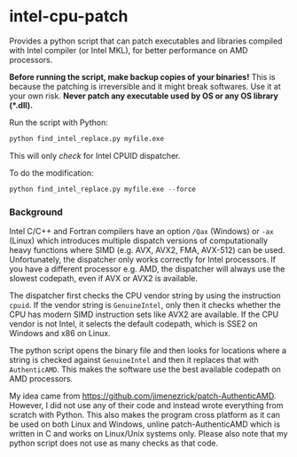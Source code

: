 # intel-cpu-patch
Provides a python script that can patch executables and libraries compiled with Intel compiler (or Intel MKL), for better performance on AMD processors.

**Before running the script, make backup copies of your binaries!** This is because the patching is irreversible and it might break softwares. Use it at your own risk. **Never patch any executable used by OS or any OS library (\*.dll).**

Run the script with Python:
```python
python find_intel_replace.py myfile.exe
```
This will only *check* for Intel CPUID dispatcher.

To do the modification:
```python
python find_intel_replace.py myfile.exe --force
```

### Background

Intel C/C++ and Fortran compilers have an option `/Qax` (Windows) or `-ax` (Linux) which introduces multiple dispatch versions of computationally heavy functions where SIMD (e.g. AVX, AVX2, FMA, AVX-512) can be used. Unfortunately, the dispatcher only works correctly for Intel processors. If you have a different processor e.g. AMD, the dispatcher will always use the slowest codepath, even if AVX or AVX2 is available.

The dispatcher first checks the CPU vendor string by using the instruction `cpuid`. If the vendor string is `GenuineIntel`, only then it checks whether the CPU has modern SIMD instruction sets like AVX2 are available. If the CPU vendor is not Intel, it selects the default codepath, which is SSE2 on Windows and x86 on Linux.

The python script opens the binary file and then looks for locations where a string is checked against `GenuineIntel` and then it replaces that with `AuthenticAMD`. This makes the software use the best available codepath on AMD processors.

My idea came from https://github.com/jimenezrick/patch-AuthenticAMD. However, I did not use any of their code and instead wrote everything from scratch with Python. This also makes the program cross platform as it can be used on both Linux and Windows, unline patch-AuthenticAMD which is written in C and works on Linux/Unix systems only. Please also note that my python script does not use as many checks as that code.


